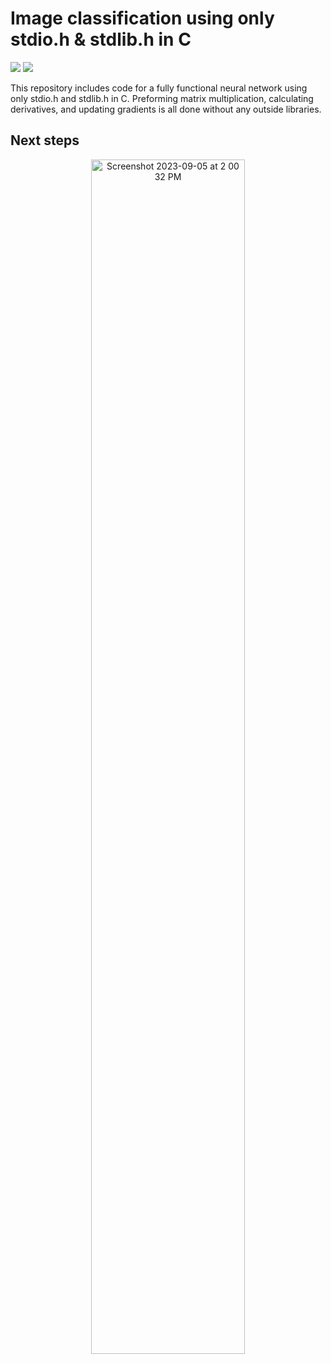 # Image classification using only stdio.h & stdlib.h in C  
<img src="https://img.shields.io/badge/Data-MNIST-black">  <img src="https://img.shields.io/badge/Accuracy-70.7-d6fc2d">

This repository includes code for a fully functional neural network using only stdio.h and stdlib.h in C. Preforming matrix multiplication, calculating derivatives, and updating gradients is all done without any outside libraries.

## Next steps

<p align="center"><img width="70%" alt="Screenshot 2023-09-05 at 2 00 32 PM" src="https://github.com/zroe1/neural-network-from-scratch/assets/114773939/e7ec83eb-38ca-4cde-9f18-950832b5bcee"></p>  
